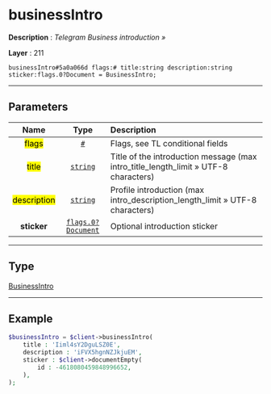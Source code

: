 # businessIntro

**Description** : *Telegram Business introduction »*

**Layer** : 211

```tl
businessIntro#5a0a066d flags:# title:string description:string sticker:flags.0?Document = BusinessIntro;
```

---

## Parameters

| Name | Type | Description |
| :---: | :---: | :--- |
| <mark>flags</mark> | [`#`](type/#) | Flags, see TL conditional fields |
| <mark>title</mark> | [`string`](type/string) | Title of the introduction message (max intro_title_length_limit » UTF-8 characters) |
| <mark>description</mark> | [`string`](type/string) | Profile introduction (max intro_description_length_limit » UTF-8 characters) |
| **sticker** | [`flags.0?Document`](type/Document) | Optional introduction sticker |

---

## Type

[BusinessIntro](type/BusinessIntro)

---

## Example

```php
$businessIntro = $client->businessIntro(
	title : 'Iiml4sY2DguLSZ0E',
	description : 'iFVX5hgnNZJkjuEM',
	sticker : $client->documentEmpty(
		id : -4618080459848996652,
	),
);
```